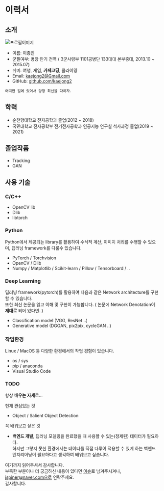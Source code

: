 # 이력서


## 소개
![프로필이미지](https://github.com/kaejong2/resume-image.jpg)
- 이름: 이종진
- 군필여부: 병장 만기 전역 ( 3군사령부 1101공병단 133대대 본부중대, 2013.10 ~ 2015.07)
- 취미: 여행, 게임, **카페코딩**, 클라이밍
- Email: kaejong2@Gmail.com
- GitHub: [github.com/kaejong2](https://github.com/kaejong2)

```
어떠한 일에 있어서 당장 최선을 다하자.
```



## 학력
- 순천향대학교 전자공학과 졸업(2012 ~ 2018)
- 국민대학교 전자공학부 전기전자공학과 인공지능 연구실 석사과정 졸업(2019 ~ 2021)

## 졸업작품
- Tracking
- GAN

## 사용 기술
### C/C++
- OpenCV lib
- Dlib
- libtorch

### Python
Python에서 제공되는 library를 활용하여 수식적 계산, 이미지 처리를 수행할 수 있으며, 딥러닝 framework를 다룰수 있습니다.
- PyTorch / Torchvision
- OpenCV / Dlib
- Numpy / Matplotlib / Scikit-learn / Pillow / Tensorboard / ..

### Deep Learning
딥러닝 framework(pytorch)를 활용하여 다음과 같은 Network architecture를 구현할 수 있습니다. \
또한 최신 논문을 읽고 이해 및 구현이 가능합니다. ( 논문에 Network Denotation이 **제대로** 되어 있다면..)
- Classification model (VGG, ResNet ..)
- Generative model (DGGAN, pix2pix, cycleGAN ..)

### 작업환경
Linux / MacOS 등 다양한 환경에서의 작업 경험이 있습니다.
- os / sys
- pip / anaconda
- Visual Studio Code

### TODO
항상 **배우는 자세**로... <br/>

현재 관심있는 것
- Object / Salient Object Detection

꼭 배워보고 싶은 것
- **백엔드 개발**, 딥러닝 모델링을 완료했을 때 사용할 수 있는(정제된) 데이터가 필요하다. \
하지만 그렇지 못한 환경에서는 데이터를 직접 다루어 적용할 수 있게 하는 백엔드 엔지리어닝이 필요하다고 생각하여 배워보고 싶습니다.


여기까지 읽어주셔서 감사합니다. <br/>
부족한 부분이나 더 궁금하신 내용이 있다면 [이슈](https://github.com/JSpiner/RESUME/issues)로 남겨주시겨나, jspiner@naver.com으로 연락주세요.<br/>
감사합니다.

